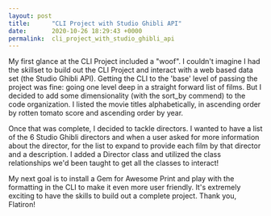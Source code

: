 ```yaml
---
layout: post
title:      "CLI Project with Studio Ghibli API"
date:       2020-10-26 18:29:43 +0000
permalink:  cli_project_with_studio_ghibli_api
---
```


My first glance at the CLI Project included a "woof". I couldn't imagine I had the skillset to build out the CLI Project and interact with a web based data set (the Studio Ghibli API). Getting the CLI to the 'base' level of passing the project was fine: going one level deep in a straight forward list of films. But I decided to add some dimensionality (with the sort_by commend) to the code organization. I listed the movie titles alphabetically, in ascending order by rotten tomato score and ascending order by year. 

Once that was complete, I decided to tackle directors. I wanted to have a list of the 6 Studio Ghibli directors and when a user asked for more information about the director, for the list to expand to provide each film by that director and a description. I added a Director class and utilized the class relationships we'd been taught to get all the classes to interact! 

My next goal is to install a Gem for Awesome Print and play with the formatting in the CLI to make it even more user friendly. It's extremely exciting to have the skills to build out a complete project. Thank you, Flatiron! 
